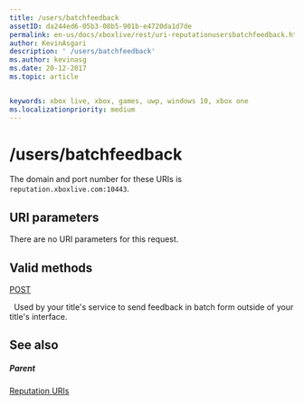 ```yaml
---
title: /users/batchfeedback
assetID: da244ed6-05b3-08b5-901b-e4720da1d7de
permalink: en-us/docs/xboxlive/rest/uri-reputationusersbatchfeedback.html
author: KevinAsgari
description: ' /users/batchfeedback'
ms.author: kevinasg
ms.date: 20-12-2017
ms.topic: article


keywords: xbox live, xbox, games, uwp, windows 10, xbox one
ms.localizationpriority: medium
---
```



# /users/batchfeedback
 
The domain and port number for these URIs is `reputation.xboxlive.com:10443`.
 
<a id="ID4EW"></a>

 
## URI parameters
 
There are no URI parameters for this request.
  
<a id="ID4E6"></a>

 
## Valid methods

[POST](uri-reputationusersbatchfeedbackpost.md)

&nbsp;&nbsp;Used by your title's service to send feedback in batch form outside of your title's interface.
 
<a id="ID4EJB"></a>

 
## See also
 
<a id="ID4ELB"></a>

 
##### Parent 

[Reputation URIs](atoc-reference-reputation.md)

   